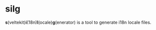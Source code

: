 # silg

**s**(veltekit)**i**(18n)**l**(ocale)**g**(enerator) is a tool to generate i18n locale files.
